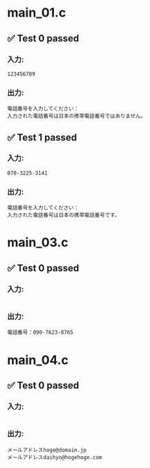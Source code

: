 # main_01.c
## ✅ Test 0 passed
### 入力:
```
123456789
```
### 出力:
```
電話番号を入力してください：
入力された電話番号は日本の携帯電話番号ではありません。
```
## ✅ Test 1 passed
### 入力:
```
070-3225-3141
```
### 出力:
```
電話番号を入力してください：
入力された電話番号は日本の携帯電話番号です。
``` 

# main_03.c
## ✅ Test 0 passed
### 入力:
```

```
### 出力:
```
電話番号：090-7623-8765
``` 

# main_04.c
## ✅ Test 0 passed
### 入力:
```

```
### 出力:
```
メールアドレスhoge@domain.jp
メールアドレスdaihyo@hogehoge.com
``` 

